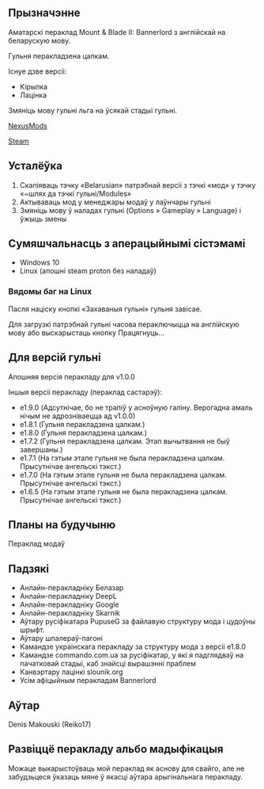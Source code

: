 
## Прызначэнне

Аматарскі пераклад Mount & Blade II: Bannerlord з англійскай на беларускую мову.

Гульня перакладзена цалкам.

Існуе дзве версіі:
* Кірылка
* Лацінка

Змяніць мову гульні льга на ўсякай стадыі гульні.

[NexusMods](https://www.nexusmods.com/mountandblade2bannerlord/mods/3735)

[Steam](https://steamcommunity.com/sharedfiles/filedetails/?id=2875208329)

## Усталёўка

1. Скапіяваць тэчку «Belarusian» патрэбнай версіі з тэчкі «мод» у тэчку «~шлях да тэчкі гульні/Modules»
2. Актываваць мод у менеджары модаў у лаўнчары гульні
3. Змяніць мову ў наладах гульні (Options » Gameplay » Language) і ўжыць змены 

## Сумяшчальнасць з аперацыйнымі сістэмамі

* Windows 10
* Linux (апошні steam proton без наладаў)

### Вядомы баг на Linux

Пасля націску кнопкі «Захаваныя гульні» гульня завісае.

Для загрузкі патрэбнай гульні часова пераключыцца на англійскую мову або выскарыстаць кнопку Працягнуць...

## Для версій гульні

Апошняя версія перакладу для v1.0.0

Іншыя версіі перакладу (пераклад састарэў):
* e1.9.0 (Адсутнічае, бо не трапіў у асноўную галіну. Верогадна амаль нічым не адрозніваецца ад v1.0.0)
* e1.8.1 (Гульня перакладзена цалкам.)
* e1.8.0 (Гульня перакладзена цалкам.)
* e1.7.2 (Гульня перакладзена цалкам. Этап вычытвання не быў завершаны.)
* e1.7.1 (На гэтым этапе гульня не была перакладзена цалкам. Прысутнічае ангельскі тэкст.)
* e1.7.0 (На гэтым этапе гульня не была перакладзена цалкам. Прысутнічае ангельскі тэкст.)
* e1.6.5 (На гэтым этапе гульня не была перакладзена цалкам. Прысутнічае ангельскі тэкст.)

## Планы на будучыню

Пераклад модаў

## Падзякі

* Анлайн-перакладніку Белазар
* Анлайн-перакладніку DeepL
* Анлайн-перакладніку Google
* Анлайн-перакладніку Skarnik
* Аўтару русіфікатара PupuseG за файлавую структуру мода і цудоўны шрыфт.
* Аўтару шпалераў-пагоні
* Камандзе украінскага перакладу за структуру мода з версіі e1.8.0
* Камандзе commando.com.ua за русіфікатар, у які я падглядваў на пачатковай стадыі, каб знайсці вырашэнні праблем
* Канвэртару лацінкі slounik.org
* Усім афіцыйным перакладам Bannerlord

## Аўтар

Denis Makouski (Reiko17)

## Развіццё перакладу альбо мадыфікацыя

Можаце выкарыстоўваць мой пераклад як аснову для свайго, але не забудзьцеся ўказаць мяне ў якасці аўтара арыгінальнага перакладу.
